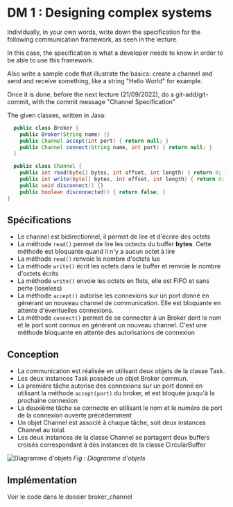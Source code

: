 # DM 1 : Designing complex systems 

Individually, in your own words, write down the specification for the following
communication framework, as seen in the lecture. 

In this case, the specification is what a developer needs to know in order to be
able to use this framework.

Also write a sample code that illustrate the basics: create a channel and send 
and receive something, like a string "Hello World" for example.

Once it is done, before the next lecture (21/09/2022),
do a git-add/git-commit, with the commit message "Channel Specification"

The given classes, written in Java:

```Java
  public class Broker {
    public Broker(String name) {}
    public Channel accept(int port) { return null; }
    public Channel connect(String name, int port) { return null; }
  }

  public class Channel {
    public int read(byte[] bytes, int offset, int length) { return 0; }
    public int write(byte[] bytes, int offset, int length) { return 0; }
    public void disconnect() {}
    public boolean disconnected() { return false; }
}
```

## Spécifications 

- Le channel est bidirectionnel, il permet de lire et d'écrire des octets 
- La méthode `read()` permet de lire les octects du buffer **bytes**. Cette méthode est bloquante quand il n'y a aucun octet à lire
- La méthode `read()` renvoie le nombre d'octets lus 
- La méthode `write()` écrit les octets dans le buffer et renvoie le nombre d'octets écrits
- La méthode `write()` envoie les octets en flots, elle est FIFO et sans perte (loseless)
- La méthode `accept()` autorise les connexions sur un port donné en générant un nouveau channel de communication. Elle est bloquante en attente d'éventuelles connexions. 
- La méthode `connect()` permet de se connecter à un Broker dont le nom et le port sont connus en générant un nouveau channel. C'est une méthode bloquante en attente des autorisations de connexion



## Conception 

- La communication est réalisée en utilisant deux objets de la classe Task. 
- Les deux instances Task possède un objet Broker commun. 
- La première tâche autorise des connexions sur un port donné en utilisant la méthode `accept(port)` du broker, et est bloquée jusqu'à la prochaine connexion
- La deuxième tâche se connecte en utilisant le nom et le numéro de port de la connexion ouverte précédemment 
- Un objet Channel est associé à chaque tâche, soit deux instances Channel au total. 
- Les deux instances de la classe Channel se partagent deux buffers croisés correspondant à des instances de la classe CircularBuffer

![Diagramme d'objets](resources/object_diagramm.png)
*Fig : Diagramme d'objets*


## Implémentation

Voir le code dans le dossier broker_channel



 
